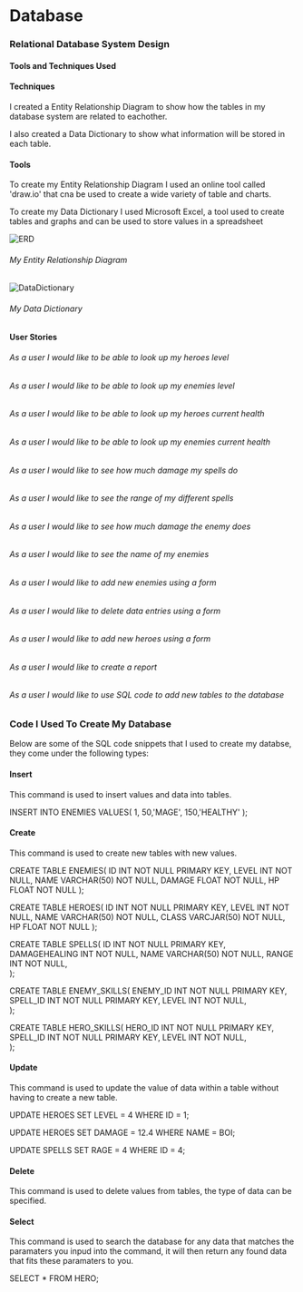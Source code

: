 # Database

### Relational Database System Design

#### Tools and Techniques Used

#### Techniques
I created a Entity Relationship Diagram to show how the tables in my database system are related to eachother.

I also created a Data Dictionary to show what information will be stored in each table.

#### Tools
To create my Entity Relationship Diagram I used an online tool called 'draw.io' that cna be used to create a wide variety of table and charts.

To create my Data Dictionary I used Microsoft Excel, a tool used to create tables and graphs and can be used to store values in a spreadsheet

![ERD](https://i.imgur.com/S1zF9uD.jpg)
###### My Entity Relationship Diagram

![DataDictionary](https://i.imgur.com/qYy0eRL.png)
###### My Data Dictionary

#### User Stories

###### As a user I would like to be able to look up my heroes level

###### As a user I would like to be able to look up my enemies level

###### As a user I would like to be able to look up my heroes current health

###### As a user I would like to be able to look up my enemies current health

###### As a user I would like to see how much damage my spells do

###### As a user I would like to see the range of my different spells

###### As a user I would like to see how much damage the enemy does

###### As a user I would like to see the name of my enemies

###### As a user I would like to add new enemies using a form

###### As a user I would like to delete data entries using a form

###### As a user I would like to add new heroes using a form

###### As a user I would like to create a report

###### As a user I would like to use SQL code to add new tables to the database


### Code I Used To Create My Database

Below are some of the SQL code snippets that I used to create my databse, they come under the following types:

#### Insert
This command is used to insert values and data into tables.

INSERT INTO ENEMIES VALUES( 
    1, 50,'MAGE', 150,'HEALTHY'
);

#### Create
This command is used to create new tables with new values.

CREATE TABLE ENEMIES(
         ID INT NOT NULL PRIMARY KEY,
         LEVEL INT NOT NULL,
         NAME VARCHAR(50) NOT NULL,
         DAMAGE FLOAT NOT NULL,
         HP FLOAT NOT NULL
);

CREATE TABLE HEROES(
         ID INT NOT NULL PRIMARY KEY,
         LEVEL INT NOT NULL,
         NAME VARCHAR(50) NOT NULL,
         CLASS VARCJAR(50) NOT NULL,
         HP FLOAT NOT NULL
);

CREATE TABLE SPELLS(
         ID INT NOT NULL PRIMARY KEY,
         DAMAGEHEALING INT NOT NULL,
         NAME VARCHAR(50) NOT NULL,
         RANGE INT NOT NULL,     
);

CREATE TABLE ENEMY_SKILLS(
         ENEMY_ID INT NOT NULL PRIMARY KEY,
         SPELL_ID INT NOT NULL PRIMARY KEY,
         LEVEL INT NOT NULL,    
);

CREATE TABLE HERO_SKILLS(
         HERO_ID INT NOT NULL PRIMARY KEY,
         SPELL_ID INT NOT NULL PRIMARY KEY,
         LEVEL INT NOT NULL,    
);


#### Update
This command is used to update the value of data within a table without having to create a new table.

UPDATE HEROES
    SET LEVEL = 4
    WHERE ID = 1;
    
UPDATE HEROES
    SET DAMAGE = 12.4
    WHERE NAME = BOI;

UPDATE SPELLS
    SET RAGE = 4
    WHERE ID = 4;
    
#### Delete
This command is used to delete values from tables, the type of data can be specified.

#### Select
This command is used to search the database for any data that matches the paramaters you inpud into the command, it will then return any found data that fits these paramaters to you.

SELECT * FROM HERO;

